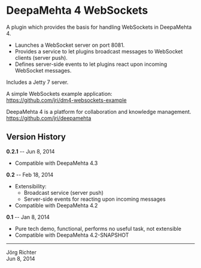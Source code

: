 
DeepaMehta 4 WebSockets
=======================

A plugin which provides the basis for handling WebSockets in DeepaMehta 4.

* Launches a WebSocket server on port 8081.
* Provides a service to let plugins broadcast messages to WebSocket clients (server push).
* Defines server-side events to let plugins react upon incoming WebSocket messages.

Includes a Jetty 7 server.

A simple WebSockets example application:  
<https://github.com/jri/dm4-websockets-example>

DeepaMehta 4 is a platform for collaboration and knowledge management.  
<https://github.com/jri/deepamehta>


Version History
---------------

**0.2.1** -- Jun 8, 2014

* Compatible with DeepaMehta 4.3

**0.2** -- Feb 18, 2014

* Extensibility:
  * Broadcast service (server push)
  * Server-side events for reacting upon incoming messages
* Compatible with DeepaMehta 4.2

**0.1** -- Jan 8, 2014

* Pure tech demo, functional, performs no useful task, not extensible
* Compatible with DeepaMehta 4.2-SNAPSHOT


------------
Jörg Richter  
Jun 8, 2014
